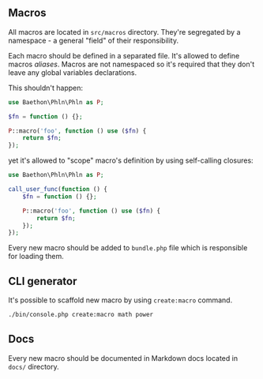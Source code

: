 ## Macros

All macros are located in `src/macros` directory. They're segregated by a namespace - a general "field" of their responsibility.

Each macro should be defined in a separated file. It's allowed to define macros _aliases_.
Macros are not namespaced so it's required that they don't leave any global variables declarations.

This shouldn't happen:

```php
use Baethon\Phln\Phln as P;

$fn = function () {};

P::macro('foo', function () use ($fn) {
    return $fn;
});
```

yet it's allowed to "scope" macro's definition by using self-calling closures:

```php
use Baethon\Phln\Phln as P;

call_user_func(function () {
    $fn = function () {};

    P::macro('foo', function () use ($fn) {
        return $fn;
    });
});
```

Every new macro should be added to `bundle.php` file which is responsible for loading them.

## CLI generator

It's possible to scaffold new macro by using `create:macro` command.

```bash
./bin/console.php create:macro math power
```

## Docs

Every new macro should be documented in Markdown docs located in `docs/` directory.
